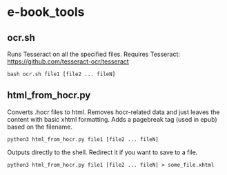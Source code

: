 # e-book_tools

## ocr.sh
Runs Tesseract on all the specified files. Requires Tesseract: https://github.com/tesseract-ocr/tesseract

    bash ocr.sh file1 [file2 ... fileN]

## html_from_hocr.py
Converts .hocr files to html. Removes hocr-related data and just leaves the content with basic xhtml formatting. Adds a pagebreak tag (used in epub) based on the filename. 

    python3 html_from_hocr.py file1 [file2 ... fileN]

Outputs directly to the shell. Redirect it if you want to save to a file.

	python3 html_from_hocr.py file1 [file2 ... fileN] > some_file.xhtml
